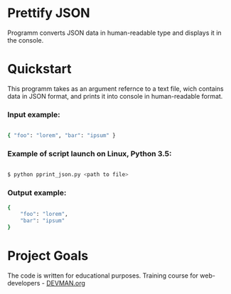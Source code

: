 # Prettify JSON

Programm converts JSON data in human-readable type and displays it in the console.

# Quickstart

This programm takes as an argument refernce to a text file, wich contains data in JSON format, and prints it into console in human-readable format.

### Input example:

```bash

{ "foo": "lorem", "bar": "ipsum" }

```

### Example of script launch on Linux, Python 3.5:

```bash

$ python pprint_json.py <path to file>

```

### Output example:

```bash
{
    "foo": "lorem",
    "bar": "ipsum"
}

```

# Project Goals

The code is written for educational purposes. Training course for web-developers - [DEVMAN.org](https://devman.org)
